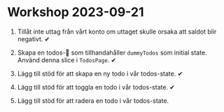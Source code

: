 # Workshop 2023-09-21

1. Tillåt inte uttag från vårt konto om uttaget skulle orsaka att saldot blir negativt. ✔

2. Skapa en todos-🍕 som tillhandahåller `dummyTodos` som initial state. Använd denna slice i `TodosPage`. ✔

3. Lägg till stöd för att skapa en ny todo i vår todos-state. ✔

4. Lägg till stöd för att toggla en todo i vår todos-state. ✔

5. Lägg till stöd för att radera en todo i vår todos-state.
